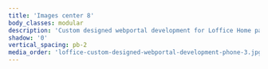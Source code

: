 ```yaml
---
title: 'Images center 8'
body_classes: modular
description: 'Custom designed webportal development for Loffice Home page on phone'
shadow: '0'
vertical_spacing: pb-2
media_order: 'loffice-custom-designed-webportal-development-phone-3.jpg,loffice-custom-designed-webportal-development-phone-4.jpg'
---
```


